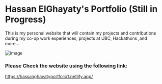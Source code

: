 # Hassan ElGhayaty's Portfolio (Still in Progress)

This is my personal website that will contain my projects and contributions during my co-op work experiences, projects at UBC, Hackathons ,and more....

![image](https://github.com/user-attachments/assets/072b773f-9e92-47a1-b2d2-94efef549dc8)


### Please Check the website using the following link:
  https://hassanghayatyportfolio1.netlify.app/ 

